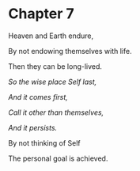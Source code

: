 # Chapter 7

Heaven and Earth endure,

By not endowing themselves with life.

Then they can be long-lived.

_So the wise place Self last,_

_And it comes first,_

_Call it other than themselves,_

_And it persists._

By not thinking of Self

The personal goal is achieved.

